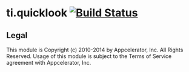 ti.quicklook [![Build Status](https://travis-ci.org/appcelerator-modules/ti.quicklook.svg)](https://travis-ci.org/appcelerator-modules/ti.quicklook)
=======

## Legal

This module is Copyright (c) 2010-2014 by Appcelerator, Inc. All Rights Reserved. Usage of this module is subject to 
the Terms of Service agreement with Appcelerator, Inc.  
